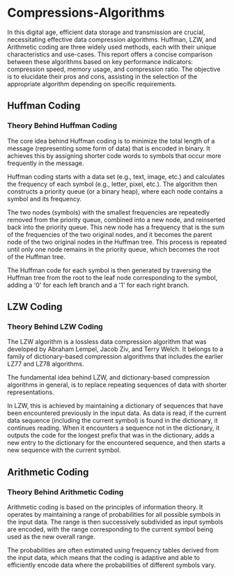 # Compressions-Algorithms
In this digital age, efficient data storage and transmission are crucial, necessitating effective data compression algorithms. Huffman, LZW, and Arithmetic coding are three widely used methods, each with their unique characteristics and use-cases. This report offers a concise comparison between these algorithms based on key performance indicators: compression speed, memory usage, and compression ratio. The objective is to elucidate their pros and cons, assisting in the selection of the appropriate algorithm depending on specific requirements.

## Huffman Coding
### Theory Behind Huffman Coding
The core idea behind Huffman coding is to minimize the total length of a message (representing some form of data) that is encoded in binary. It achieves this by assigning shorter code words to symbols that occur more frequently in the message.

Huffman coding starts with a data set (e.g., text, image, etc.) and calculates the frequency of each symbol (e.g., letter, pixel, etc.). The algorithm then constructs a priority queue (or a binary heap), where each node contains a symbol and its frequency.

The two nodes (symbols) with the smallest frequencies are repeatedly removed from the priority queue, combined into a new node, and reinserted back into the priority queue. This new node has a frequency that is the sum of the frequencies of the two original nodes, and it becomes the parent node of the two original nodes in the Huffman tree. This process is repeated until only one node remains in the priority queue, which becomes the root of the Huffman tree.

The Huffman code for each symbol is then generated by traversing the Huffman tree from the root to the leaf node corresponding to the symbol, adding a '0' for each left branch and a '1' for each right branch.


## LZW Coding
### Theory Behind LZW Coding
The LZW algorithm is a lossless data compression algorithm that was developed by Abraham Lempel, Jacob Ziv, and Terry Welch. It belongs to a family of dictionary-based compression algorithms that includes the earlier LZ77 and LZ78 algorithms.

The fundamental idea behind LZW, and dictionary-based compression algorithms in general, is to replace repeating sequences of data with shorter representations.

In LZW, this is achieved by maintaining a dictionary of sequences that have been encountered previously in the input data. As data is read, if the current data sequence (including the current symbol) is found in the dictionary, it continues reading. When it encounters a sequence not in the dictionary, it outputs the code for the longest prefix that was in the dictionary, adds a new entry to the dictionary for the encountered sequence, and then starts a new sequence with the current symbol.


## Arithmetic Coding
### Theory Behind Arithmetic Coding
Arithmetic coding is based on the principles of information theory. It operates by maintaining a range of probabilities for all possible symbols in the input data. The range is then successively subdivided as input symbols are encoded, with the range corresponding to the current symbol being used as the new overall range.

The probabilities are often estimated using frequency tables derived from the input data, which means that the coding is adaptive and able to efficiently encode data where the probabilities of different symbols vary.


